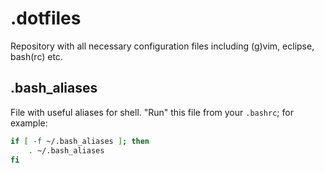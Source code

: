 # .dotfiles
Repository with all necessary configuration files including (g)vim, eclipse, bash(rc) etc.

## .bash_aliases
File with useful aliases for shell. "Run" this file from your `.bashrc`; for example:

```sh
if [ -f ~/.bash_aliases ]; then
    . ~/.bash_aliases
fi
```
